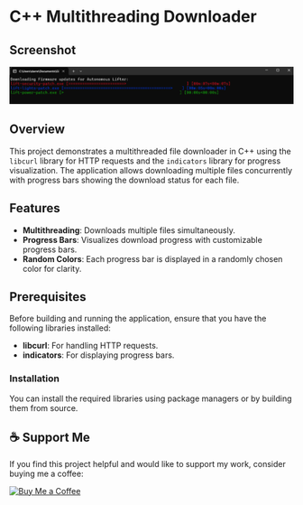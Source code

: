 # C++ Multithreading Downloader

## Screenshot

![Project Screenshot](demo/sample.png)

## Overview

This project demonstrates a multithreaded file downloader in C++ using the `libcurl` library for HTTP requests and the `indicators` library for progress visualization. The application allows downloading multiple files concurrently with progress bars showing the download status for each file.

## Features

- **Multithreading**: Downloads multiple files simultaneously.
- **Progress Bars**: Visualizes download progress with customizable progress bars.
- **Random Colors**: Each progress bar is displayed in a randomly chosen color for clarity.

## Prerequisites

Before building and running the application, ensure that you have the following libraries installed:

- **libcurl**: For handling HTTP requests.
- **indicators**: For displaying progress bars.

### Installation

You can install the required libraries using package managers or by building them from source.

## ☕ Support Me

If you find this project helpful and would like to support my work, consider buying me a coffee:

[![Buy Me a Coffee](https://img.buymeacoffee.com/button-api/?text=Buy%20Me%20a%20Coffee&emoji=&slug=darrenchand&button_colour=FFDD00&font_colour=000000&font_family=Comic&outline_colour=000000&coffee_colour=ffffff)](buymeacoffee.com/DarrenDev)
